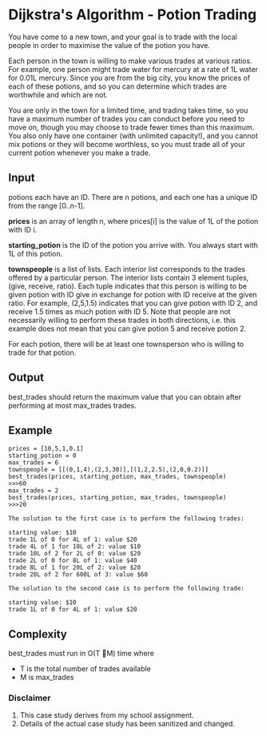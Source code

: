 # Dijkstra's Algorithm - Potion Trading
You have come to a new town,
and your goal is to trade with the local people in order to maximise the value of the potion you
have.

Each person in the town is willing to make various trades at various ratios. For example, one
person might trade water for mercury at a rate of 1L water for 0.01L mercury. Since you are
from the big city, you know the prices of each of these potions, and so you can determine which
trades are worthwhile and which are not.

You are only in the town for a limited time, and trading takes time, so you have a maximum
number of trades you can conduct before you need to move on, though you may choose to trade
fewer times than this maximum. You also only have one container (with unlimited capacity!),
and you cannot mix potions or they will become worthless, so you must trade all of your current
potion whenever you make a trade.


## Input
potions each have an ID. There are n potions, and each one has a unique ID from the range
[0..n-1].

**prices** is an array of length n, where prices[i] is the value of 1L of the potion with ID i.

**starting_potion** is the ID of the potion you arrive with. You always start with 1L of this potion.

**townspeople** is a list of lists. Each interior list corresponds to the trades offered by a particular
person. The interior lists contain 3 element tuples, (give, receive, ratio). Each tuple
indicates that this person is willing to be given potion with ID give in exchange for potion with
ID receive at the given ratio. For example, (2,5,1.5) indicates that you can give potion with
ID 2, and receive 1.5 times as much potion with ID 5. Note that people are not necessarily
willing to perform these trades in both directions, i.e. this example does not mean that you
can give potion 5 and receive potion 2.

For each potion, there will be at least one townsperson who is willing to trade for that potion.

## Output
best_trades should return the maximum value that you can obtain after performing at most
max_trades trades.

## Example
```
prices = [10,5,1,0.1]
starting_potion = 0
max_trades = 6
townspeople = [[(0,1,4),(2,3,30)],[(1,2,2.5),(2,0,0.2)]]
best_trades(prices, starting_potion, max_trades, townspeople)
>>>60
max_trades = 2
best_trades(prices, starting_potion, max_trades, townspeople)
>>>20

The solution to the first case is to perform the following trades:

starting value: $10
trade 1L of 0 for 4L of 1: value $20
trade 4L of 1 for 10L of 2: value $10
trade 10L of 2 for 2L of 0: value $20
trade 2L of 0 for 8L of 1: value $40
trade 8L of 1 for 20L of 2: value $20
trade 20L of 2 for 600L of 3: value $60

The solution to the second case is to perform the following trade:

starting value: $10
trade 1L of 0 for 4L of 1: value $20
```

## Complexity
best_trades must run in O(T M) time where
- T is the total number of trades available
- M is max_trades

### Disclaimer
1. This case study derives from my school assignment.
2. Details of the actual case study has been sanitized and changed.

